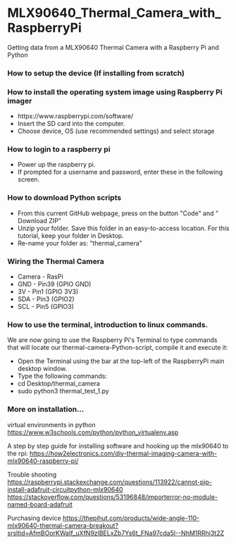 # MLX90640_Thermal_Camera_with_RaspberryPi
Getting data from a MLX90640 Thermal Camera with a Raspberry Pi and Python

<h3>How to setup the device (If installing from scratch)</h3>
<h3>How to install the operating system image using Raspberry Pi imager</h3>
<ul>
<li>https://www.raspberrypi.com/software/</li>
<li>Insert the SD card into the computer.</li>
<li>Choose device, OS (use recommended settings) and select storage</li>
</ul>

<h3>How to login to a raspberry pi</h3>
<ul>
<li>Power up the raspberry pi.</li>
<li>If prompted for a username and password, enter these in the following screen.</li>
</ul>

<h3>How to download Python scripts</h3>
<ul>
<li>From this current GitHub webpage, press on the button "Code" and " Download ZIP"</li>
<li>Unzip your folder. Save this folder in an easy-to-access location. For this tutorial, keep your folder in Desktop.</li>
<li>Re-name your folder as: "thermal_camera"</li>  
</ul>

<h3>Wiring the Thermal Camera</h3>
<ul>
<li>Camera - RasPi
<li>GND - Pin39 (GPIO GND) </li>
<li>3V - Pin1 (GPIO 3V3)</li>
<li>SDA - Pin3 (GPIO2) </li>
<li>SCL - Pin5 (GPIO3) </li>
</ul>

<h3>How to use the terminal, introduction to linux commands.</h3>
We are now going to use the Raspberry Pi's Terminal to type commands that will locate our thermal-camera-Python-script, compile it and execute it: 
<ul>
<li> Open the Terminal using the bar at the top-left of the RaspberryPi main desktop window.
<li> Type the following commands:
<li> cd Desktop/thermal_camera </li>
<li> sudo python3 thermal_test_1.py</li>

</ul>

<h3>More on installation...</h3>

virtual environments in python
https://www.w3schools.com/python/python_virtualenv.asp

A step by step guide for installing software and hooking up the mlx90640 to the rpi:
https://how2electronics.com/diy-thermal-imaging-camera-with-mlx90640-raspberry-pi/

Trouble shooting 
https://raspberrypi.stackexchange.com/questions/113922/cannot-pip-install-adafruit-circuitpython-mlx90640
https://stackoverflow.com/questions/53196848/importerror-no-module-named-board-adafruit

Purchasing device
https://thepihut.com/products/wide-angle-110-mlx90640-thermal-camera-breakout?srsltid=AfmBOorKWaIf_uXfN9zlBELxZb7Ys6t_FNa97cda5I--NhM1RRhj3t2Z
